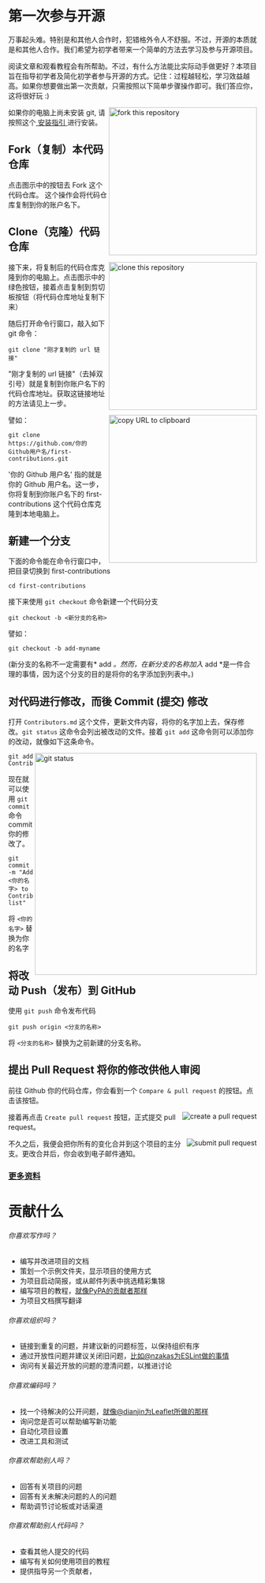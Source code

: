 

# 第一次参与开源

万事起头难。特别是和其他人合作时，犯错格外令人不舒服。不过，开源的本质就是和其他人合作。我们希望为初学者带来一个简单的方法去学习及参与开源项目。

阅读文章和观看教程会有所帮助。不过，有什么方法能比实际动手做更好？本项目旨在指导初学者及简化初学者参与开源的方式。记住：过程越轻松，学习效益越高。如果你想要做出第一次贡献，只需按照以下简单步骤操作即可。我们答应你，这将很好玩 :)

<img align="right" width="300" src="https://raw.githubusercontent.com/firstcontributions/first-contributions/master//assets/fork.png" alt="fork this repository" />

如果你的电脑上尚未安装 git, 请按照这个[ 安装指引 ](https://help.github.com/articles/set-up-git/)进行安装。

## Fork（复制）本代码仓库

点击图示中的按钮去 Fork 这个代码仓库。
这个操作会将代码仓库复制到你的账户名下。

## Clone（克隆）代码仓库

<img align="right" width="300" src="https://raw.githubusercontent.com/firstcontributions/first-contributions/master/assets/clone.png" alt="clone this repository" />

接下来，将复制后的代码仓库克隆到你的电脑上。点击图示中的绿色按钮，接着点击复制到剪切板按钮（将代码仓库地址复制下来）

随后打开命令行窗口，敲入如下 git 命令：

```
git clone "刚才复制的 url 链接"
```

"刚才复制的 url 链接"（去掉双引号）就是复制到你账户名下的代码仓库地址。获取这链接地址的方法请见上一步。

<img align="right" width="300" src="https://raw.githubusercontent.com/firstcontributions/first-contributions/master/assets/copy-to-clipboard.png" alt="copy URL to clipboard" />

譬如：

```
git clone https://github.com/你的Github用户名/first-contributions.git
```

'你的 Github 用户名' 指的就是你的 Github 用户名。这一步，你将复制到你账户名下的 first-contributions 这个代码仓库克隆到本地电脑上。

## 新建一个分支

下面的命令能在命令行窗口中，把目录切换到 first-contributions

```
cd first-contributions
```

接下来使用 `git checkout` 命令新建一个代码分支

```
git checkout -b <新分支的名称>
```

譬如：

```
git checkout -b add-myname
```

(新分支的名称不一定需要有* add *。然而，在新分支的名称加入* add *是一件合理的事情，因为这个分支的目的是将你的名字添加到列表中。)

## 对代码进行修改，而後 Commit (提交) 修改

打开 `Contributors.md` 这个文件，更新文件内容，将你的名字加上去，保存修改。`git status` 这命令会列出被改动的文件。接着 `git add` 这命令则可以添加你的改动，就像如下这条命令。

<img align="right" width="450" src="https://raw.githubusercontent.com/firstcontributions/first-contributions/master/assets/git-status.png" alt="git status" />

```
git add Contributors.md
```

现在就可以使用 `git commit` 命令 commit 你的修改了。

```
git commit -m "Add <你的名字> to Contributors list"
```

将 `<你的名字>` 替换为你的名字

## 将改动 Push（发布）到 GitHub

使用 `git push` 命令发布代码

```
git push origin <分支的名称>
```

将 `<分支的名称>` 替换为之前新建的分支名称。

## 提出 Pull Request 将你的修改供他人审阅

前往 Github 你的代码仓库，你会看到一个 `Compare & pull request` 的按钮。点击该按钮。

<img style="float: right;" src="https://raw.githubusercontent.com/firstcontributions/first-contributions/master/assets/compare-and-pull.png" alt="create a pull request" />

接着再点击 `Create pull request` 按钮，正式提交 pull request。

<img style="float: right;" src="https://raw.githubusercontent.com/firstcontributions/first-contributions/master/assets/submit-pull-request.png" alt="submit pull request" />

不久之后，我便会把你所有的变化合并到这个项目的主分支。更改合并后，你会收到电子邮件通知。

### [ 更多资料 ](../additional-material/git_workflow_scenarios/additional-material.md)





# 贡献什么

###### 你喜欢写作吗？

- 编写并改进项目的文档
- 策划一个示例文件夹，显示项目的使用方式
- 为项目启动简报，或从邮件列表中挑选精彩集锦
- 编写项目的教程，[就像PyPA的贡献者那样](https://github.com/pypa/python-packaging-user-guide/issues/194)
- 为项目文档撰写翻译

###### 你喜欢组织吗？

- 链接到重复的问题，并建议新的问题标签，以保持组织有序
- 通过开放性问题并建议关闭旧问题，[比如@nzakas为ESLint做的事情](https://github.com/eslint/eslint/issues/6765)
- 询问有关最近开放的问题的澄清问题，以推进讨论

###### 你喜欢编码吗？

- 找一个待解决的公开问题，[就像@dianjin为Leaflet所做的那样](https://github.com/Leaflet/Leaflet/issues/4528#issuecomment-216520560)
- 询问您是否可以帮助编写新功能
- 自动化项目设置
- 改进工具和测试

###### 你喜欢帮助别人吗？

- 回答有关项目的问题
- 回答有关未解决问题的人的问题
- 帮助调节讨论板或对话渠道

###### 你喜欢帮助别人代码吗？

- 查看其他人提交的代码
- 编写有关如何使用项目的教程
- 提供指导另一个贡献者，